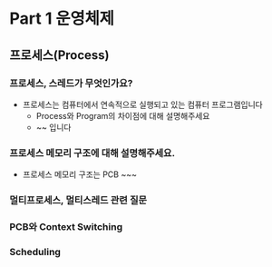 # Part 1 운영체제

## 프로세스(Process)

### 프로세스, 스레드가 무엇인가요?
- 프로세스는 컴퓨터에서 연속적으로 실행되고 있는 컴퓨터 프로그램입니다
  - Process와 Program의 차이점에 대해 설명해주세요
  - ~~ 입니다




### 프로세스 메모리 구조에 대해 설명해주세요.
- 프로세스 메모리 구조는 PCB ~~~



### 멀티프로세스, 멀티스레드 관련 질문




### PCB와 Context Switching




### Scheduling



